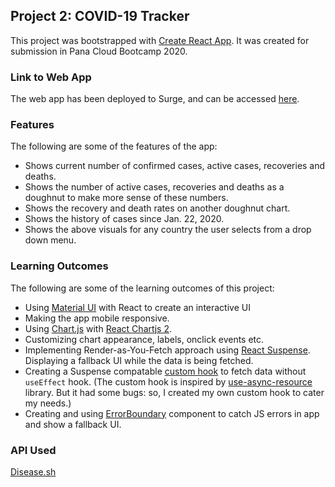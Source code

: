 ## Project 2: COVID-19 Tracker

This project was bootstrapped with [Create React App](https://github.com/facebook/create-react-app). It was created for submission in Pana Cloud Bootcamp 2020.

### Link to Web App

The web app has been deployed to Surge, and can be accessed [here](https://covid19-tracker-sharjeel.surge.sh/).

### Features

The following are some of the features of the app:
- Shows current number of confirmed cases, active cases, recoveries and deaths.
- Shows the number of active cases, recoveries and deaths as a doughnut to make more sense of these numbers.
- Shows the recovery and death rates on another doughnut chart.
- Shows the history of cases since Jan. 22, 2020.
- Shows the above visuals for any country the user selects from a drop down menu.

### Learning Outcomes
The following are some of the learning outcomes of this project:
- Using [Material UI](https://material-ui.com/) with React to create an interactive UI
- Making the app mobile responsive.
- Using [Chart.js](https://www.chartjs.org/) with [React Chartjs 2](https://www.npmjs.com/package/react-chartjs-2).
- Customizing chart appearance, labels, onclick events etc.
- Implementing Render-as-You-Fetch approach using [React Suspense](https://reactjs.org/docs/concurrent-mode-suspense.html). Displaying a fallback UI while the data is being fetched.
- Creating a Suspense compatable [custom hook](https://github.com/SharjeelSafdar/project2-my-covid-tracker/blob/master/src/api/useAsyncResource.js) to fetch data without `useEffect` hook. (The custom hook is inspired by [use-async-resource](https://github.com/andreiduca/use-async-resource) library. But it had some bugs: so, I created my own custom hook to cater my needs.)
- Creating and using [ErrorBoundary](https://reactjs.org/docs/concurrent-mode-suspense.html) component to catch JS errors in app and show a fallback UI.

### API Used
[Disease.sh](https://disease.sh/)